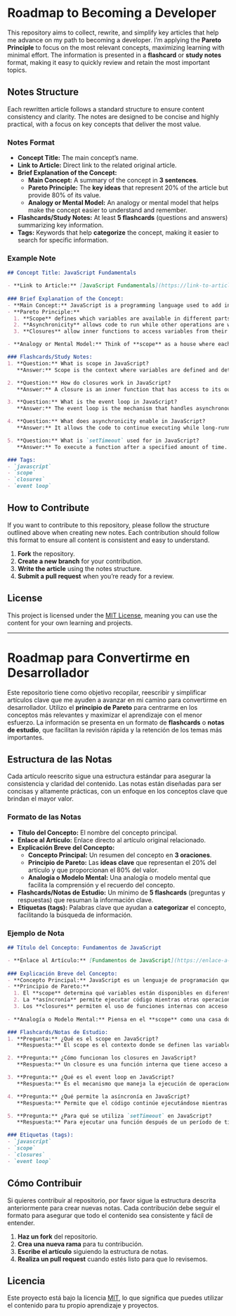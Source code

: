 # Roadmap to Becoming a Developer

This repository aims to collect, rewrite, and simplify key articles that help me advance on my path to becoming a developer. I’m applying the **Pareto Principle** to focus on the most relevant concepts, maximizing learning with minimal effort. The information is presented in a **flashcard** or **study notes** format, making it easy to quickly review and retain the most important topics.

## Notes Structure

Each rewritten article follows a standard structure to ensure content consistency and clarity. The notes are designed to be concise and highly practical, with a focus on key concepts that deliver the most value.

### Notes Format

- **Concept Title:** The main concept’s name.
- **Link to Article:** Direct link to the related original article.
- **Brief Explanation of the Concept:**
  - **Main Concept:** A summary of the concept in **3 sentences**.
  - **Pareto Principle:** The **key ideas** that represent 20% of the article but provide 80% of its value.
  - **Analogy or Mental Model:** An analogy or mental model that helps make the concept easier to understand and remember.
- **Flashcards/Study Notes:** At least **5 flashcards** (questions and answers) summarizing key information.
- **Tags:** Keywords that help **categorize** the concept, making it easier to search for specific information.

### Example Note

```markdown
## Concept Title: JavaScript Fundamentals

- **Link to Article:** [JavaScript Fundamentals](https://link-to-article.com)
  
### Brief Explanation of the Concept:
- **Main Concept:** JavaScript is a programming language used to add interactivity to websites. It is primarily used in frontend development, but also in the backend with Node.js. Understanding **scope** and **asynchronicity** is essential.
- **Pareto Principle:** 
  1. **Scope** defines which variables are available in different parts of the code.
  2. **Asynchronicity** allows code to run while other operations are waiting, which is crucial for improving web application performance.
  3. **Closures** allow inner functions to access variables from their outer function, facilitating modularization.

- **Analogy or Mental Model:** Think of **scope** as a house where each room (function) only has access to the objects (variables) within it, unless the doors (closures) are opened.

### Flashcards/Study Notes:
1. **Question:** What is scope in JavaScript?  
   **Answer:** Scope is the context where variables are defined and determines their accessibility in different parts of the code.

2. **Question:** How do closures work in JavaScript?  
   **Answer:** A closure is an inner function that has access to its outer function’s variables, even after the outer function has finished executing.

3. **Question:** What is the event loop in JavaScript?  
   **Answer:** The event loop is the mechanism that handles asynchronous operations in JavaScript, allowing other tasks to proceed while waiting for I/O.

4. **Question:** What does asynchronicity enable in JavaScript?  
   **Answer:** It allows the code to continue executing while long-running operations, such as network requests, complete in the background.

5. **Question:** What is `setTimeout` used for in JavaScript?  
   **Answer:** To execute a function after a specified amount of time.

### Tags:
- `javascript`
- `scope`
- `closures`
- `event loop`
```

## How to Contribute

If you want to contribute to this repository, please follow the structure outlined above when creating new notes. Each contribution should follow this format to ensure all content is consistent and easy to understand.

1. **Fork** the repository.
2. **Create a new branch** for your contribution.
3. **Write the article** using the notes structure.
4. **Submit a pull request** when you’re ready for a review.

## License

This project is licensed under the [MIT License](LICENSE), meaning you can use the content for your own learning and projects.

---

# Roadmap para Convertirme en Desarrollador

Este repositorio tiene como objetivo recopilar, reescribir y simplificar artículos clave que me ayuden a avanzar en mi camino para convertirme en desarrollador. Utilizo el **principio de Pareto** para centrarme en los conceptos más relevantes y maximizar el aprendizaje con el menor esfuerzo. La información se presenta en un formato de **flashcards** o **notas de estudio**, que facilitan la revisión rápida y la retención de los temas más importantes.

## Estructura de las Notas

Cada artículo reescrito sigue una estructura estándar para asegurar la consistencia y claridad del contenido. Las notas están diseñadas para ser concisas y altamente prácticas, con un enfoque en los conceptos clave que brindan el mayor valor.

### Formato de las Notas

- **Título del Concepto:** El nombre del concepto principal.
- **Enlace al Artículo:** Enlace directo al artículo original relacionado.
- **Explicación Breve del Concepto:**
  - **Concepto Principal:** Un resumen del concepto en **3 oraciones**.
  - **Principio de Pareto:** Las **ideas clave** que representan el 20% del artículo y que proporcionan el 80% del valor.
  - **Analogía o Modelo Mental:** Una analogía o modelo mental que facilita la comprensión y el recuerdo del concepto.
- **Flashcards/Notas de Estudio:** Un mínimo de **5 flashcards** (preguntas y respuestas) que resuman la información clave.
- **Etiquetas (tags):** Palabras clave que ayudan a **categorizar** el concepto, facilitando la búsqueda de información.

### Ejemplo de Nota

```markdown
## Título del Concepto: Fundamentos de JavaScript

- **Enlace al Artículo:** [Fundamentos de JavaScript](https://enlace-a-articulo.com)
  
### Explicación Breve del Concepto:
- **Concepto Principal:** JavaScript es un lenguaje de programación que permite agregar interactividad a las páginas web. Su principal uso es en el desarrollo frontend, aunque también se utiliza en el backend con Node.js. Comprender cómo funciona el **scope** y la **asíncronía** es fundamental.
- **Principio de Pareto:** 
  1. El **scope** determina qué variables están disponibles en diferentes partes del código.
  2. La **asíncronía** permite ejecutar código mientras otras operaciones están en espera, lo cual es esencial para mejorar el rendimiento en aplicaciones web.
  3. Los **closures** permiten el uso de funciones internas con acceso a variables de su función externa, lo que facilita la modularización.
  
- **Analogía o Modelo Mental:** Piensa en el **scope** como una casa donde cada habitación (función) tiene acceso solo a los objetos (variables) dentro de ella, salvo que se abran las puertas (closures).

### Flashcards/Notas de Estudio:
1. **Pregunta:** ¿Qué es el scope en JavaScript?  
   **Respuesta:** El scope es el contexto donde se definen las variables y determina su accesibilidad en diferentes partes del código.

2. **Pregunta:** ¿Cómo funcionan los closures en JavaScript?  
   **Respuesta:** Un closure es una función interna que tiene acceso a las variables de su función externa, incluso después de que la función externa haya finalizado.

3. **Pregunta:** ¿Qué es el event loop en JavaScript?  
   **Respuesta:** Es el mecanismo que maneja la ejecución de operaciones asíncronas en JavaScript, permitiendo que otras tareas se realicen mientras esperan por I/O.

4. **Pregunta:** ¿Qué permite la asíncronía en JavaScript?  
   **Respuesta:** Permite que el código continúe ejecutándose mientras las operaciones de larga duración, como solicitudes de red, se completan en segundo plano.

5. **Pregunta:** ¿Para qué se utiliza `setTimeout` en JavaScript?  
   **Respuesta:** Para ejecutar una función después de un período de tiempo específico.

### Etiquetas (tags):
- `javascript`
- `scope`
- `closures`
- `event loop`
```

## Cómo Contribuir

Si quieres contribuir al repositorio, por favor sigue la estructura descrita anteriormente para crear nuevas notas. Cada contribución debe seguir el formato para asegurar que todo el contenido sea consistente y fácil de entender.

1. **Haz un fork** del repositorio.
2. **Crea una nueva rama** para tu contribución.
3. **Escribe el artículo** siguiendo la estructura de notas.
4. **Realiza un pull request** cuando estés listo para que lo revisemos.

## Licencia

Este proyecto está bajo la licencia [MIT](LICENSE), lo que significa que puedes utilizar el contenido para tu propio aprendizaje y proyectos.